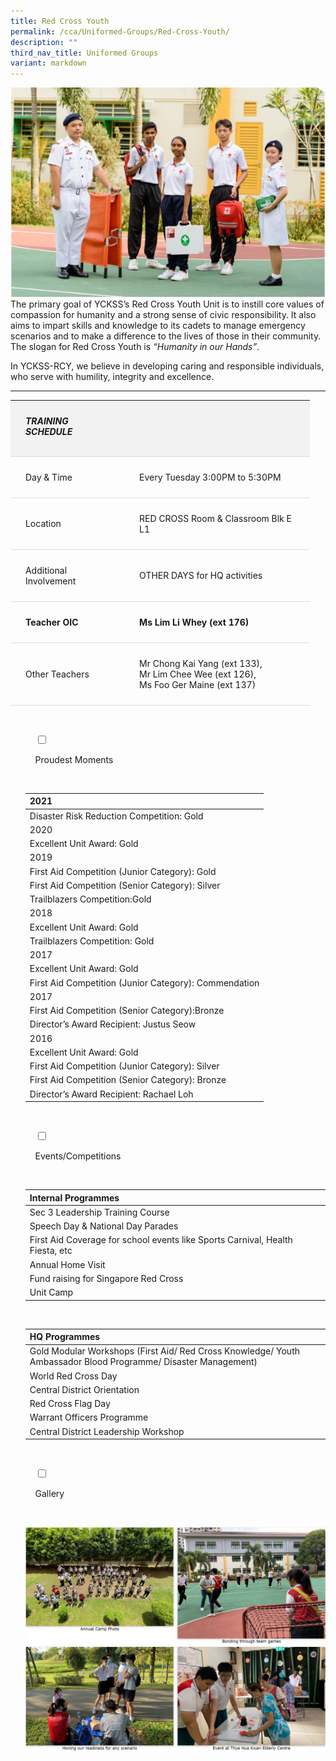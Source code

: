 ```yaml
---
title: Red Cross Youth
permalink: /cca/Uniformed-Groups/Red-Cross-Youth/
description: ""
third_nav_title: Uniformed Groups
variant: markdown
---
```

![](/images/Our%20Curriculum/Non%20Academic%20Programmes/CoCurricular%20Activities/Uniformed%20Groups/Red%20Cross%20Youth/R1.jpg)
The primary goal of YCKSS’s Red Cross Youth Unit is to instill core values of compassion for humanity and a strong sense of civic responsibility. It also aims to impart skills and knowledge to its cadets to manage emergency scenarios and to make a difference to the lives of those in their community. The slogan for Red Cross Youth is&nbsp;_“Humanity in our Hands”_.

In YCKSS-RCY, we believe in developing caring and responsible individuals, who serve with humility, integrity and excellence.




<hr>



<table class="yck-table">
  <thead>
    <tr>
      <th class="yck-th">
        <h5>TRAINING SCHEDULE</h5>
      </th>
      <th class="yck-th">
        <h5></h5>
      </th>
    </tr>
  </thead>
  <tbody>
    <tr>
      <td class="yck-td">Day &amp; Time</td>
      <td class="yck-td">Every Tuesday 3:00PM to 5:30PM</td>
    </tr>
    <tr>
      <td class="yck-td">Location</td>
      <td class="yck-td">RED CROSS Room &amp; Classroom Blk E L1</td>
    </tr>
    <tr>
      <td class="yck-td">Additional Involvement</td>
      <td class="yck-td">OTHER DAYS for HQ activities</td>
    </tr>
    <tr>
      <td class="yck-td"><strong>Teacher OIC</strong></td>
      <td class="yck-td"><strong>Ms Lim Li Whey (ext 176)</strong></td>
    </tr>
    <tr>
      <td class="yck-td">Other Teachers</td>
      <td class="yck-td">
        Mr Chong Kai Yang (ext 133),<br>
        Mr Lim Chee Wee (ext 126),<br>
        Ms Foo Ger Maine (ext 137)
      </td>
    </tr>
  </tbody>
</table>			<p></p>

&nbsp;&nbsp;&nbsp;&nbsp;


<ul class="jekyllcodex_accordion">
	<li>

&nbsp;&nbsp;&nbsp;&nbsp;<input type="checkbox" id="accordion1">

&nbsp;&nbsp;&nbsp;&nbsp;<label for="accordion1">Proudest&nbsp;Moments</label>

&nbsp;&nbsp;&nbsp;&nbsp;<div>
<table class="tg">
<thead>
  <tr>
    <th class="tg-mnhx">2021</th>
  </tr>
</thead>
<tbody>
  <tr>
    <td class="tg-0lax">Disaster Risk Reduction Competition: Gold</td>
  </tr>
  <tr>
    <td class="tg-mnhx">2020</td>
  </tr>
  <tr>
    <td class="tg-0lax">Excellent Unit Award: Gold</td>
  </tr>
  <tr>
    <td class="tg-mnhx">2019</td>
  </tr>
  <tr>
    <td class="tg-0lax">First Aid Competition (Junior Category): Gold</td>
  </tr>
  <tr>
    <td class="tg-0lax">First Aid Competition (Senior Category): Silver</td>
  </tr>
  <tr>
    <td class="tg-0lax">Trailblazers Competition:Gold</td>
  </tr>
  <tr>
    <td class="tg-mnhx">2018</td>
  </tr>
  <tr>
    <td class="tg-0lax">Excellent Unit Award: Gold</td>
  </tr>
  <tr>
    <td class="tg-0lax">Trailblazers Competition: Gold</td>
  </tr>
  <tr>
    <td class="tg-mnhx">2017</td>
  </tr>
  <tr>
    <td class="tg-0lax">Excellent Unit Award: Gold</td>
  </tr>
  <tr>
    <td class="tg-0lax">First Aid Competition (Junior Category): Commendation</td>
  </tr>
  <tr>
    <td class="tg-mnhx">2017</td>
  </tr>
  <tr>
    <td class="tg-0lax">First Aid Competition (Senior Category):Bronze</td>
  </tr>
  <tr>
    <td class="tg-0lax">Director’s Award Recipient: Justus Seow</td>
  </tr>
  <tr>
    <td class="tg-mnhx">2016</td>
  </tr>
  <tr>
    <td class="tg-0lax">Excellent Unit Award: Gold</td>
  </tr>
  <tr>
    <td class="tg-0lax">First Aid Competition (Junior Category): Silver</td>
  </tr>
  <tr>
    <td class="tg-0lax">First Aid Competition (Senior Category): Bronze</td>
  </tr>
  <tr>
    <td class="tg-0lax">Director’s Award Recipient: Rachael Loh</td>
  </tr>
</tbody>
</table> <p></p>

&nbsp;&nbsp;&nbsp;&nbsp;</div>

</li>
	
<li>

&nbsp;&nbsp;&nbsp;&nbsp;<input type="checkbox" id="accordion2">

&nbsp;&nbsp;&nbsp;&nbsp;<label for="accordion2">Events/Competitions</label>

&nbsp;&nbsp;&nbsp;&nbsp;<div>


<table class="tg">
<thead>
  <tr>
    <th class="tg-mnhx">Internal Programmes</th>
  </tr>
</thead>
<tbody>
  <tr>
    <td class="tg-0lax">Sec 3 Leadership Training Course</td>
  </tr>
  <tr>
    <td class="tg-0lax">Speech Day &amp; National Day Parades</td>
  </tr>
  <tr>
    <td class="tg-0lax">First Aid Coverage for school events like Sports Carnival, Health Fiesta, etc</td>
  </tr>
  <tr>
    <td class="tg-0lax">Annual Home Visit</td>
  </tr>
  <tr>
    <td class="tg-0lax">Fund raising for Singapore Red Cross</td>
  </tr>
  <tr>
    <td class="tg-0lax">Unit Camp</td>
  </tr>
</tbody>
</table><br>

<table class="tg">
<thead>
  <tr>
    <th class="tg-mnhx">HQ Programmes</th>
  </tr>
</thead>
<tbody>
  <tr>
    <td class="tg-0lax">Gold Modular Workshops (First Aid/ Red Cross Knowledge/ Youth Ambassador Blood Programme/ Disaster Management)</td>
  </tr>
  <tr>
    <td class="tg-0lax">World Red Cross Day</td>
  </tr>
  <tr>
    <td class="tg-0lax">Central District Orientation</td>
  </tr>
  <tr>
    <td class="tg-0lax">Red Cross Flag Day</td>
  </tr>
  <tr>
    <td class="tg-0lax">Warrant Officers Programme</td>
  </tr>
  <tr>
    <td class="tg-0lax">Central District Leadership Workshop</td>
  </tr>
</tbody>
</table>
			<p></p>

&nbsp;&nbsp;&nbsp;&nbsp;</div>

</li>
	
<li>

&nbsp;&nbsp;&nbsp;&nbsp;<input type="checkbox" id="accordion3">

&nbsp;&nbsp;&nbsp;&nbsp;<label for="accordion3">Gallery</label>

&nbsp;&nbsp;&nbsp;&nbsp;<div>

<p> <img style="width:100%;height:50%" src="/images/Our%20Curriculum/Non%20Academic%20Programmes/CoCurricular%20Activities/Uniformed%20Groups/Red%20Cross%20Youth/R2.png">
			<img style="width:100%;height:50%" src="/images/Our%20Curriculum/Non%20Academic%20Programmes/CoCurricular%20Activities/Uniformed%20Groups/Red%20Cross%20Youth/R3.png"></p>

&nbsp;&nbsp;</div>

</li>
	
	

	
</ul>

<style>
html {
  size-interpolation: allow-keywords;
}

ul, ol, li {
  list-style: none;
}

img {
  max-width: 100%;
  height: auto;
}

.yck-flexbox-grid {
  --min: 25ch;
  --gap: 1.5em;

  display: flex;
  flex-wrap: wrap;
  gap: var(--gap);
}

.yck-flexbox-grid > * {
  flex: 1 1 var(--min);
}

.yck-table {
    width: 100%;
    border-collapse: collapse;
    font-family: inherit;
    line-height: inherit;
}

.yck-th {
    background-color: #f2f2f2;
    padding: 1.5rem clamp(1rem, 5%, 3rem);
    text-align: left;
    border-bottom: 1px solid #ddd;
}

.yck-th h5 {
    margin: 0 0 0.5em 0;
}

.yck-td {
    padding: 1.5rem clamp(1rem, 5%, 3rem);
    border-bottom: 1px solid #ddd;
    max-width: 300px;
    word-wrap: break-word;
}

.yck-details {
  border: 1px dashed #eee;
  border-radius: 4px;
  margin-bottom: 1rem;
  padding: 0.5rem;
  overflow: hidden; /* Prevent content overflow */
  transition: border-color 0.7s;
}

.yck-details:hover {
  border-color: #555;
}

/* Style the summary */
.yck-details__summary {
  cursor: pointer;
  font-weight: 700;
  font-size: clamp(1.5rem, 4vw, 2.25rem);
  list-style: none;
  padding: 1rem clamp(1rem, 5%, 2rem);
}

.yck-details__summary::marker {
  font-size: 1.25em;
  color: #555;
}

/* Handle the expandable/collapsible area */
.yck-details::.yck-details__content {
  block-size: 0; /* Logical height equivalent to height */
  overflow: hidden; /* Prevent content overflow */
  transition: block-size 0.5s ease, content-visibility 0.5s ease-in-out;
  content-visibility: hidden;
  opacity: 0;
  transition: block-size 0.5s ease, content-visibility 0.5s ease-in-out, opacity 0.5s ease;
}

.yck-details__content[open]::.yck-details {
  block-size: auto;
  content-visibility: visible;
  opacity: 1;
}

/* Style the paragraph inside */
.yck-details__content p {
  margin: 0;
  padding: 0.5rem clamp(0.5rem, 5%, 2rem);
  color: #555;
}
	
</style>